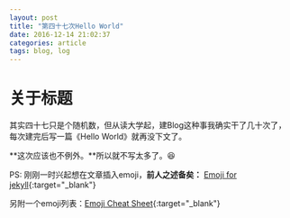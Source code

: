 ```yaml
---
layout: post
title: "第四十七次Hello World"
date: 2016-12-14 21:02:37
categories: article
tags: blog, log
---
```


关于标题
===

其实四十七只是个随机数，但从读大学起，建Blog这种事我确实干了几十次了，每次建完后写一篇《Hello World》就再没下文了。

**这次应该也不例外。**所以就不写太多了。:laughing:

PS: 刚刚一时兴起想在文章插入emoji，**前人之述备矣：** [Emoji for jekyll](http://stackoverflow.com/a/27421126/5064360){:target="_blank"}

另附一个emoji列表：[Emoji Cheat Sheet](http://www.webpagefx.com/tools/emoji-cheat-sheet/){:target="_blank"}
